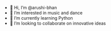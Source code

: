- 👋 Hi, I’m @arushi-bhan
- 👀 I’m interested in music and dance
- 🌱 I’m currently learning Python
- 💞️ I’m looking to collaborate on innovative ideas

<!---
arushi-bhan/arushi-bhan is a ✨ special ✨ repository because its `README.md` (this file) appears on your GitHub profile.
You can click the Preview link to take a look at your changes.
--->
